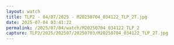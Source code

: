 ```yaml
---
layout: watch
title: TLP2 - 04/07/2025 - M20250704_034122_TLP_2T.jpg
date: 2025-07-04 03:41:22
permalink: /2025/07/04/watch/M20250704_034122_TLP_2
capture: TLP2/2025/202507/20250703/M20250704_034122_TLP_2T.jpg
---
```

